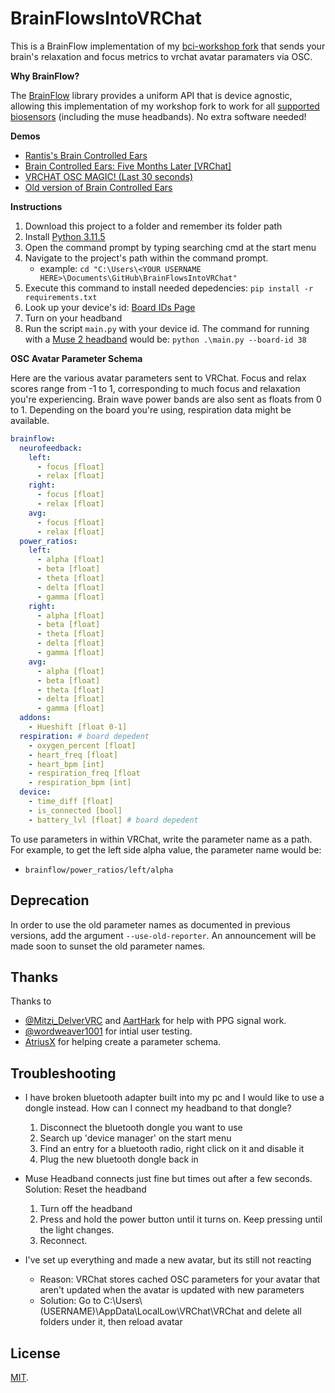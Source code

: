 # BrainFlowsIntoVRChat

This is a BrainFlow implementation of my [bci-workshop fork](https://github.com/ChilloutCharles/bci-workshop) that sends your brain's relaxation and focus metrics to vrchat avatar paramaters via OSC.

**Why BrainFlow?**

The [BrainFlow](https://BrainFlow.org) library provides a uniform API that is device agnostic, allowing this implementation of my workshop fork to work for all [supported biosensors](https://BrainFlow.readthedocs.io/en/stable/SupportedBoards.html) (including the muse headbands). No extra software needed!

**Demos** 
- [Rantis's Brain Controlled Ears](https://twitter.com/RantiMess/status/1746704510972580061)
- [Brain Controlled Ears: Five Months Later [VRChat]](https://www.youtube.com/watch?v=kPPTT3ogEgg)
- [VRCHAT OSC MAGIC! (Last 30 seconds)](https://twitter.com/kentrl_z/status/1497020472046800897)
- [Old version of Brain Controlled Ears](https://www.youtube.com/watch?v=WjWc51xNgKg)

**Instructions**

1. Download this project to a folder and remember its folder path
2. Install [Python 3.11.5](https://www.python.org/downloads/release/python-3115/)
3. Open the command prompt by typing searching cmd at the start menu
4. Navigate to the project's path within the command prompt. 
   - example: `cd "C:\Users\<YOUR USERNAME HERE>\Documents\GitHub\BrainFlowsIntoVRChat"` 
5. Execute this command to install needed depedencies: `pip install -r requirements.txt`
6. Look up your device's id: [Board IDs Page](https://brainflow.readthedocs.io/en/stable/UserAPI.html?highlight=MUSE_2016_BOARD#brainflow-board-shim)
7. Turn on your headband
8. Run the script `main.py` with your device id. The command for running with a [Muse 2 headband](https://choosemuse.com/muse-2/) would be: `python .\main.py --board-id 38`

**OSC Avatar Parameter Schema**

Here are the various avatar parameters sent to VRChat. Focus and relax scores range from -1 to 1, corresponding to much focus and relaxation you're experiencing. Brain wave power bands are also sent as floats from 0 to 1. Depending on the board you're using, respiration data might be available.

```yaml
brainflow:
  neurofeedback:
    left:
      - focus [float]
      - relax [float]
    right:
      - focus [float]
      - relax [float]
    avg:
      - focus [float]
      - relax [float]
  power_ratios:
    left:
      - alpha [float]
      - beta [float]
      - theta [float]
      - delta [float]
      - gamma [float]
    right:
      - alpha [float]
      - beta [float]
      - theta [float]
      - delta [float]
      - gamma [float]
    avg:
      - alpha [float]
      - beta [float]
      - theta [float]
      - delta [float]
      - gamma [float]
  addons:
    - Hueshift [float 0-1]
  respiration: # board depedent
    - oxygen_percent [float]
    - heart_freq [float]
    - heart_bpm [int]
    - respiration_freq [float
    - respiration_bpm [int]
  device:
    - time_diff [float]
    - is_connected [bool]
    - battery_lvl [float] # board depedent
```

To use parameters in within VRChat, write the parameter name as a path. For example, to get the left side alpha value, the parameter name would be:
- `brainflow/power_ratios/left/alpha`

## Deprecation

In order to use the old parameter names as documented in previous versions, add the argument `--use-old-reporter`. An announcement will be made soon to sunset the old parameter names.

## Thanks

Thanks to 
- [@Mitzi_DelverVRC](https://twitter.com/Mitzi_DelverVRC) and [AartHark](https://github.com/AartHauk) for help with PPG signal work.
- [@wordweaver1001](https://twitter.com/wordweaver1001) for intial user testing.
- [AtriusX](https://github.com/AtriusX) for helping create a parameter schema.

## Troubleshooting
- I have broken bluetooth adapter built into my pc and I would like to use a dongle instead. How can I connect my headband to that dongle?
  1. Disconnect the bluetooth dongle you want to use
  2. Search up 'device manager' on the start menu
  3. Find an entry for a bluetooth radio, right click on it and disable it
  4. Plug the new bluetooth dongle back in

- Muse Headband connects just fine but times out after a few seconds. Solution: Reset the headband
  1. Turn off the headband
  2. Press and hold the power button until it turns on. Keep pressing until the light changes.
  3. Reconnect.

- I've set up everything and made a new avatar, but its still not reacting
  - Reason: VRChat stores cached OSC parameters for your avatar that aren't updated when the avatar is updated with new parameters
  - Solution: Go to C:\Users\\(USERNAME)\AppData\LocalLow\VRChat\VRChat and delete all folders under it, then reload avatar

## License
[MIT](http://opensource.org/licenses/MIT).
